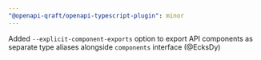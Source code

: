 ```yaml
---
"@openapi-qraft/openapi-typescript-plugin": minor
---
```


Added `--explicit-component-exports` option to export API components as separate type aliases alongside `components` interface (@EcksDy)
